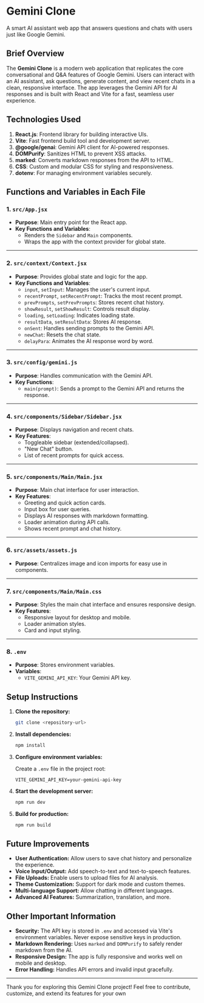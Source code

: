 # Gemini Clone

A smart AI assistant web app that answers questions and chats with users just like Google Gemini.

## **Brief Overview**

The **Gemini Clone** is a modern web application that replicates the core conversational and Q&A features of Google Gemini. Users can interact with an AI assistant, ask questions, generate content, and view recent chats in a clean, responsive interface. The app leverages the Gemini API for AI responses and is built with React and Vite for a fast, seamless user experience.

## **Technologies Used**

1. **React.js**: Frontend library for building interactive UIs.
2. **Vite**: Fast frontend build tool and development server.
3. **@google/genai**: Gemini API client for AI-powered responses.
4. **DOMPurify**: Sanitizes HTML to prevent XSS attacks.
5. **marked**: Converts markdown responses from the API to HTML.
6. **CSS**: Custom and modular CSS for styling and responsiveness.
7. **dotenv**: For managing environment variables securely.

## **Functions and Variables in Each File**

### **1. `src/App.jsx`**

- **Purpose**: Main entry point for the React app.
- **Key Functions and Variables**:
  - Renders the `Sidebar` and `Main` components.
  - Wraps the app with the context provider for global state.

---

### **2. `src/context/Context.jsx`**

- **Purpose**: Provides global state and logic for the app.
- **Key Functions and Variables**:
  - `input`, `setInput`: Manages the user's current input.
  - `recentPrompt`, `setRecentPrompt`: Tracks the most recent prompt.
  - `prevPrompts`, `setPrevPrompts`: Stores recent chat history.
  - `showResult`, `setShowResult`: Controls result display.
  - `loading`, `setLoading`: Indicates loading state.
  - `resultData`, `setResultData`: Stores AI response.
  - `onSent`: Handles sending prompts to the Gemini API.
  - `newChat`: Resets the chat state.
  - `delayPara`: Animates the AI response word by word.

---

### **3. `src/config/gemini.js`**

- **Purpose**: Handles communication with the Gemini API.
- **Key Functions**:
  - `main(prompt)`: Sends a prompt to the Gemini API and returns the response.

---

### **4. `src/components/Sidebar/Sidebar.jsx`**

- **Purpose**: Displays navigation and recent chats.
- **Key Features**:
  - Toggleable sidebar (extended/collapsed).
  - "New Chat" button.
  - List of recent prompts for quick access.

---

### **5. `src/components/Main/Main.jsx`**

- **Purpose**: Main chat interface for user interaction.
- **Key Features**:
  - Greeting and quick action cards.
  - Input box for user queries.
  - Displays AI responses with markdown formatting.
  - Loader animation during API calls.
  - Shows recent prompt and chat history.

---

### **6. `src/assets/assets.js`**

- **Purpose**: Centralizes image and icon imports for easy use in components.

---

### **7. `src/components/Main/Main.css`**

- **Purpose**: Styles the main chat interface and ensures responsive design.
- **Key Features**:
  - Responsive layout for desktop and mobile.
  - Loader animation styles.
  - Card and input styling.

---

### **8. `.env`**

- **Purpose**: Stores environment variables.
- **Variables**:
  - `VITE_GEMINI_API_KEY`: Your Gemini API key.

## **Setup Instructions**

1. **Clone the repository:**

   ```bash
   git clone <repository-url>
   ```

2. **Install dependencies:**

   ```bash
   npm install
   ```

3. **Configure environment variables:**

   Create a `.env` file in the project root:

   ```
   VITE_GEMINI_API_KEY=your-gemini-api-key
   ```

4. **Start the development server:**

   ```bash
   npm run dev
   ```

5. **Build for production:**
   ```bash
   npm run build
   ```

## **Future Improvements**

- **User Authentication:** Allow users to save chat history and personalize the experience.
- **Voice Input/Output:** Add speech-to-text and text-to-speech features.
- **File Uploads:** Enable users to upload files for AI analysis.
- **Theme Customization:** Support for dark mode and custom themes.
- **Multi-language Support:** Allow chatting in different languages.
- **Advanced AI Features:** Summarization, translation, and more.

## **Other Important Information**

- **Security:** The API key is stored in `.env` and accessed via Vite's environment variables. Never expose sensitive keys in production.
- **Markdown Rendering:** Uses `marked` and `DOMPurify` to safely render markdown from the AI.
- **Responsive Design:** The app is fully responsive and works well on mobile and desktop.
- **Error Handling:** Handles API errors and invalid input gracefully.

---

Thank you for exploring this Gemini Clone project! Feel free to contribute, customize, and extend its features for your own
